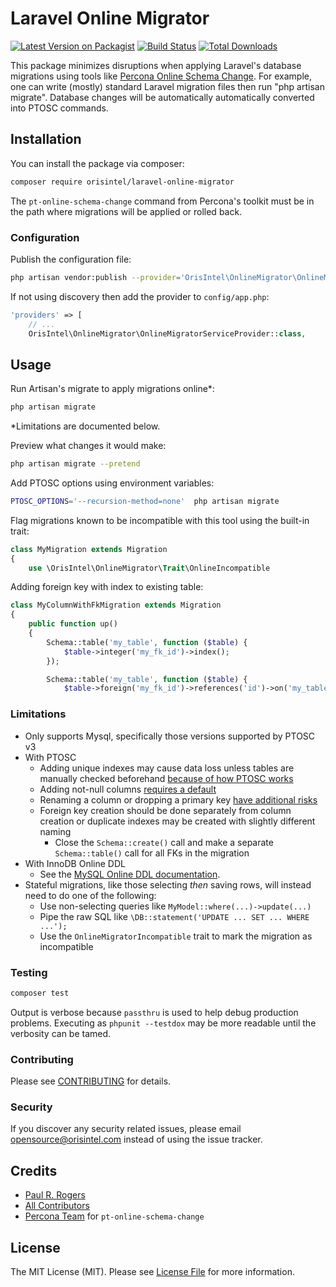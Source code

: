 # Laravel Online Migrator

[![Latest Version on Packagist](https://img.shields.io/packagist/v/orisintel/laravel-online-migrator.svg?style=flat-square)](https://packagist.org/packages/orisintel/laravel-online-migrator)
[![Build Status](https://img.shields.io/travis/orisintel/laravel-online-migrator/master.svg?style=flat-square)](https://travis-ci.org/orisintel/laravel-online-migrator)
[![Total Downloads](https://img.shields.io/packagist/dt/orisintel/laravel-online-migrator.svg?style=flat-square)](https://packagist.org/packages/orisintel/laravel-online-migrator)

This package minimizes disruptions when applying Laravel's database migrations
using tools like [Percona Online Schema Change](https://www.percona.com/doc/percona-toolkit/LATEST/pt-online-schema-change.html).
For example, one can write (mostly) standard Laravel migration files then run
"php artisan migrate". Database changes will be automatically automatically
converted into PTOSC commands.

## Installation

You can install the package via composer:

``` bash
composer require orisintel/laravel-online-migrator
```

The `pt-online-schema-change` command from Percona's toolkit must be in the path
where migrations will be applied or rolled back.

### Configuration

Publish the configuration file:
``` bash
php artisan vendor:publish --provider='OrisIntel\OnlineMigrator\OnlineMigratorServiceProvider'
```

If not using discovery then add the provider to `config/app.php`:
``` php
'providers' => [
    // ...
    OrisIntel\OnlineMigrator\OnlineMigratorServiceProvider::class,
```

## Usage

Run Artisan's migrate to apply migrations online*:
``` bash
php artisan migrate
```
\*Limitations are documented below.

Preview what changes it would make:
``` bash
php artisan migrate --pretend
```

Add PTOSC options using environment variables:
``` bash
PTOSC_OPTIONS='--recursion-method=none'  php artisan migrate
```

Flag migrations known to be incompatible with this tool using the built-in trait:
``` php
class MyMigration extends Migration
{
    use \OrisIntel\OnlineMigrator\Trait\OnlineIncompatible
```

Adding foreign key with index to existing table:
``` php
class MyColumnWithFkMigration extends Migration
{
    public function up()
    {
        Schema::table('my_table', function ($table) {
            $table->integer('my_fk_id')->index();
        });

        Schema::table('my_table', function ($table) {
            $table->foreign('my_fk_id')->references('id')->on('my_table2');
```

### Limitations
- Only supports Mysql, specifically those versions supported by PTOSC v3
- With PTOSC
  - Adding unique indexes may cause data loss unless tables are manually checked
    beforehand [because of how PTOSC works](https://www.percona.com/doc/percona-toolkit/LATEST/pt-online-schema-change.html#id7)
  - Adding not-null columns [requires a default](https://www.percona.com/doc/percona-toolkit/LATEST/pt-online-schema-change.html#cmdoption-pt-online-schema-change-alter)
  - Renaming a column or dropping a primary key [have additional risks](https://www.percona.com/doc/percona-toolkit/LATEST/pt-online-schema-change.html#id1)
  - Foreign key creation should be done separately from column creation or
    duplicate indexes may be created with slightly different naming
    - Close the `Schema::create()` call and make a separate `Schema::table()`
      call for all FKs in the migration
- With InnoDB Online DDL
  - See the [MySQL Online DDL documentation](https://dev.mysql.com/doc/refman/5.6/en/innodb-create-index-overview.html).
- Stateful migrations, like those selecting _then_ saving rows,
  will instead need to do one of the following:
  - Use non-selecting queries like `MyModel::where(...)->update(...)`
  - Pipe the raw SQL like `\DB::statement('UPDATE ... SET ... WHERE ...');`
  - Use the `OnlineMigratorIncompatible` trait to mark the migration as
    incompatible

### Testing

``` bash
composer test
```

Output is verbose because `passthru` is used to help debug production problems.
Executing as `phpunit --testdox` may be more readable until the verbosity can be
tamed.

### Contributing

Please see [CONTRIBUTING](CONTRIBUTING.md) for details.

### Security

If you discover any security related issues, please email
opensource@orisintel.com instead of using the issue tracker.

## Credits

- [Paul R. Rogers](https://github.com/paulrrogers)
- [All Contributors](../../contributors)
- [Percona Team](https://www.percona.com/about-percona/team) for `pt-online-schema-change`

## License

The MIT License (MIT). Please see [License File](LICENSE.md) for more information.
